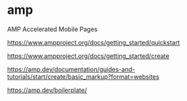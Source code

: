# amp
AMP Accelerated Mobile Pages

https://www.ampproject.org/docs/getting_started/quickstart

https://www.ampproject.org/docs/getting_started/create

https://amp.dev/documentation/guides-and-tutorials/start/create/basic_markup?format=websites

https://amp.dev/boilerplate/
